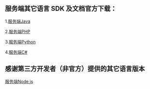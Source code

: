 ##  服务端其它语言 SDK 及文档官方下载：

1.[服务端Java]()

2.[服务端PHP]()

3.[服务端Python]()

4.[服务端C#]()

## 感谢第三方开发者（非官方）提供的其它语言版本

[服务端Node js]()